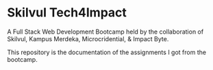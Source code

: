 # Skilvul Tech4Impact

A Full Stack Web Development Bootcamp held by the collaboration of Skilvul, Kampus Merdeka, Microcridential, & Impact Byte.

This repository is the documentation of the assignments I got from the bootcamp.
